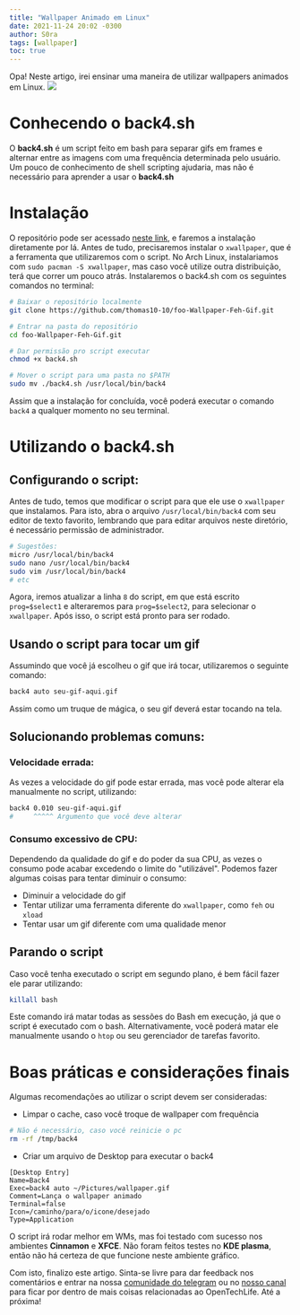 ```yaml
---
title: "Wallpaper Animado em Linux"
date: 2021-11-24 20:02 -0300
author: S0ra
tags: [wallpaper]
toc: true
---
```


Opa! Neste artigo, irei ensinar uma maneira de utilizar wallpapers animados em Linux.
<img src="https://github.com/thomas10-10/foo-Wallpaper-Feh-Gif/raw/master/desktop-animation2.gif">



# Conhecendo o back4.sh
O **back4.sh** é um script feito em bash para separar gifs em frames e alternar entre as imagens com uma frequência determinada pelo usuário.
Um pouco de conhecimento de shell scripting ajudaria, mas não é necessário para aprender a usar o **back4.sh**

# Instalação
O repositório pode ser acessado [neste link](https://github.com/thomas10-10/foo-Wallpaper-Feh-Gif), e faremos a instalação diretamente por lá.
Antes de tudo, precisaremos instalar o `xwallpaper`, que é a ferramenta que utilizaremos com o script. No Arch Linux, instalariamos com `sudo pacman -S xwallpaper`, mas caso você utilize outra distribuição, terá que correr um pouco atrás.
Instalaremos o back4.sh com os seguintes comandos no terminal:
```bash
# Baixar o repositório localmente
git clone https://github.com/thomas10-10/foo-Wallpaper-Feh-Gif.git

# Entrar na pasta do repositório
cd foo-Wallpaper-Feh-Gif.git

# Dar permissão pro script executar
chmod +x back4.sh

# Mover o script para uma pasta no $PATH
sudo mv ./back4.sh /usr/local/bin/back4
```
Assim que a instalação for concluída, você poderá executar o comando `back4` a qualquer momento no seu terminal.

# Utilizando o back4.sh

## Configurando o script:
Antes de tudo, temos que modificar o script para que ele use o `xwallpaper` que instalamos.
Para isto, abra o arquivo `/usr/local/bin/back4` com seu editor de texto favorito, lembrando que para editar arquivos neste diretório, é necessário permissão de administrador.
```bash
# Sugestões:
micro /usr/local/bin/back4
sudo nano /usr/local/bin/back4
sudo vim /usr/local/bin/back4
# etc
```
Agora, iremos atualizar a linha `8` do script, em que está escrito `prog=$select1` e alteraremos para `prog=$select2`, para selecionar o `xwallpaper`.
Após isso, o script está pronto para ser rodado.

## Usando o script para tocar um gif
Assumindo que você já escolheu o gif que irá tocar, utilizaremos o seguinte comando:
```bash
back4 auto seu-gif-aqui.gif
```
Assim como um truque de mágica, o seu gif deverá estar tocando na tela.

## Solucionando problemas comuns:
### Velocidade errada:
As vezes a velocidade do gif pode estar errada, mas você pode alterar ela manualmente no script, utilizando:
```bash
back4 0.010 seu-gif-aqui.gif
#     ^^^^^ Argumento que você deve alterar
```
### Consumo excessivo de CPU:
Dependendo da qualidade do gif e do poder da sua CPU, as vezes o consumo pode acabar excedendo o limite do "utilizável". Podemos fazer algumas coisas para tentar diminuir o consumo:
- Diminuir a velocidade do gif
- Tentar utilizar uma ferramenta diferente do `xwallpaper`, como `feh` ou `xload`
- Tentar usar um gif diferente com uma qualidade menor

## Parando o script
Caso você tenha executado o script em segundo plano, é bem fácil fazer ele parar utilizando:
```bash
killall bash
```
Este comando irá matar todas as sessões do Bash em execução, já que o script é executado com o bash.
Alternativamente, você poderá matar ele manualmente usando o `htop` ou seu gerenciador de tarefas favorito.

# Boas práticas e considerações finais
Algumas recomendações ao utilizar o script devem ser consideradas:
- Limpar o cache, caso você troque de wallpaper com frequência<br>
 ```bash
 # Não é necessário, caso você reinicie o pc
 rm -rf /tmp/back4
 ```
- Criar um arquivo de Desktop para executar o back4
```
[Desktop Entry]
Name=Back4
Exec=back4 auto ~/Pictures/wallpaper.gif
Comment=Lança o wallpaper animado
Terminal=false
Icon=/caminho/para/o/icone/desejado
Type=Application
```

O script irá rodar melhor em WMs, mas foi testado com sucesso nos ambientes **Cinnamon** e **XFCE**. Não foram feitos testes no **KDE plasma**, então não há certeza de que funcione neste ambiente gráfico.

Com isto, finalizo este artigo. Sinta-se livre para dar feedback nos comentários e entrar na nossa [comunidade do telegram](https://t.me/opentechlife_comm) ou no [nosso canal](https://t.me/opentechlife) para ficar por dentro de mais coisas relacionadas ao OpenTechLife. Até a próxima!
